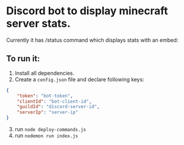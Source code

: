 # Discord bot to display minecraft server stats.

Currently it has /status command which displays stats with an embed:


## To run it:
1. Install all dependencies.
2. Create a `config.json` file and declare following keys:
```json
{
    "token": "bot-token",
    "clientId": "bot-client-id",
    "guildId": "discord-server-id",
    "serverIp": "server-ip"
}
```
3. run `node deploy-commands.js`
4. run `nodemon run index.js`
